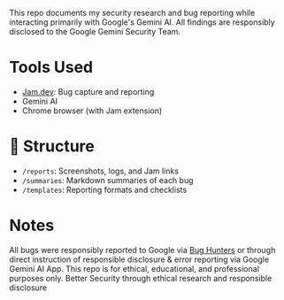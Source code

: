 This repo documents my security research and bug reporting while interacting primarily with Google's Gemini AI. All findings are responsibly disclosed to the Google Gemini Security Team.

# Tools Used
- [Jam.dev](https://jam.dev): Bug capture and reporting
- Gemini AI 
- Chrome browser (with Jam extension)

# 📁 Structure
- `/reports`: Screenshots, logs, and Jam links
- `/summaries`: Markdown summaries of each bug
- `/templates`: Reporting formats and checklists

# Notes
All bugs were responsibly reported to Google via [Bug Hunters](https://bughunters.google.com/) or through direct instruction of responsible disclosure & error reporting via Google Gemini AI App. This repo is for ethical, educational, and professional purposes only. 
Better Security through ethical research and responsible disclosure 

